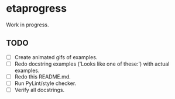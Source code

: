 # etaprogress

Work in progress.

## TODO

- [ ] Create animated gifs of examples.
- [ ] Redo docstring examples ('Looks like one of these:') with actual examples.
- [ ] Redo this README.md.
- [ ] Run PyLint/style checker.
- [ ] Verify all docstrings.
